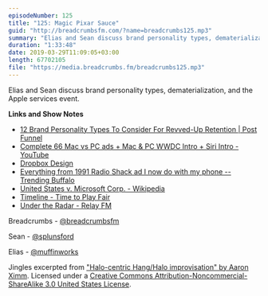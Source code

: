 ```yaml
---
episodeNumber: 125
title: "125: Magic Pixar Sauce"
guid: "http://breadcrumbsfm.com/?name=breadcrumbs125.mp3"
summary: "Elias and Sean discuss brand personality types, dematerialization, and the Apple services event."
duration: "1:33:48"
date: 2019-03-29T11:09:05+03:00
length: 67702105
file: "https://media.breadcrumbs.fm/breadcrumbs125.mp3"
---
```

Elias and Sean discuss brand personality types, dematerialization, and the Apple services event.

**Links and Show Notes**
- [12 Brand Personality Types To Consider For Revved-Up Retention | Post Funnel](https://postfunnel.com/12-brand-personality-types-consider-revved-retention/)
- [Complete 66 Mac vs PC ads + Mac & PC WWDC Intro + Siri Intro - YouTube](https://www.youtube.com/watch?v=0eEG5LVXdKo)
- [Dropbox Design](https://dropbox.design/)
- [Everything from 1991 Radio Shack ad I now do with my phone -- Trending Buffalo](http://www.trendingbuffalo.com/life/uncle-steves-buffalo/everything-from-1991-radio-shack-ad-now/)
- [United States v. Microsoft Corp. - Wikipedia](https://en.wikipedia.org/wiki/United_States_v._Microsoft_Corp.)
- [Timeline - Time to Play Fair](https://www.timetoplayfair.com/timeline/)
- [Under the Radar - Relay FM](https://www.relay.fm/radar)

Breadcrumbs - [@breadcrumbsfm](https://twitter.com/breadcrumbsfm)

Sean - [@splunsford](https://twitter.com/splunsford)

Elias - [@muffinworks](https://twitter.com/muffinworks)

Jingles excerpted from ["Halo-centric Hang/Halo improvisation" by Aaron Ximm](http://freemusicarchive.org/music/aaron_ximm/handpans_and_the_hang/). Licensed under a [Creative Commons Attribution-Noncommercial-ShareAlike 3.0 United States License](http://creativecommons.org/licenses/by-nc-sa/3.0/us/).